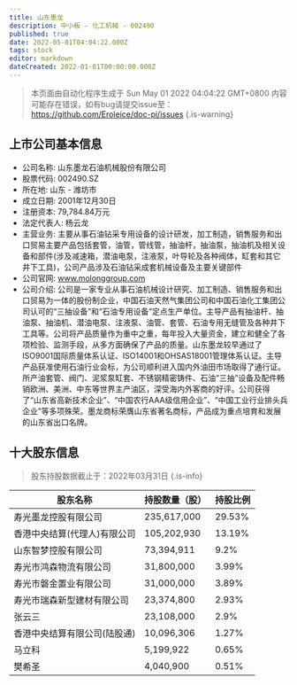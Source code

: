 ```yaml
---
title: 山东墨龙
description: 中小板 - 化工机械 - 002490
published: true
date: 2022-05-01T04:04:22.000Z
tags: stock
editor: markdown
dateCreated: 2022-01-01T00:00:00.000Z
---
```


> 本页面由自动化程序生成于 Sun May 01 2022 04:04:22 GMT+0800
> 内容可能存在错误，如有bug请提交issue至：https://github.com/Eroleice/doc-pi/issues
{.is-warning}

## 上市公司基本信息
- 公司名称: 山东墨龙石油机械股份有限公司
- 股票代码: 002490.SZ
- 所在地: 山东 - 潍坊市
- 成立日期: 2001年12月30日
- 注册资本: 79,784.84万元
- 法定代表人: 杨云龙
- 主营业务: 主要从事石油钻采专用设备的设计研发，加工制造，销售服务和出口贸易主要产品包括套管，油管，管线管，抽油杆，抽油泵，抽油机及相关设备和部件(涉及减速箱，潜油电泵，注液泵，叶导轮及各种阀体，缸套和其它井下工具)，公司产品涉及石油钻采成套机械设备及主要关键部件
- 公司官网: www.molonggroup.com
- 公司介绍: 公司是一家专业从事石油机械设计研究、加工制造、销售服务和出口贸易为一体的股份制企业，中国石油天然气集团公司和中国石油化工集团公司认可的“三抽设备”和“石油专用设备”定点生产单位。主导产品有抽油杆、抽油泵、抽油机、潜油电泵、注液泵、油管、套管、石油专用无缝管及各种井下工具等。公司将产品质量作为重中之重，每年投入大量资金，建立和健全了各项检验、监测手段，从多方面确保了产品的质量。山东墨龙较早通过了ISO9001国际质量体系认证、ISO14001和OHSAS18001管理体系认证。主导产品获准使用石油行业会标，为公司顺利进入国内外油田市场取得了通行证。所产油套管、阀门、泥浆泵缸套、不锈钢精密铸件、石油“三抽”设备及配件畅销欧洲、美洲、中东等世界主产油区，深受海内外客商的好评。公司获得了“山东省高新技术企业”、“中国农行AAA级信用企业”、“中国工业行业排头兵企业”等多项殊荣。墨龙商标荣膺山东省著名商标，产品成为重点培育和发展的山东省出口名牌。


## 十大股东信息
> 股东持股数据截止于：2022年03月31日
{.is-info}

| 股东名称 | 持股数量（股） | 持股比例 |
| --- | --- | --- |
| 寿光墨龙控股有限公司 | 235,617,000 | 29.53% |
| 香港中央结算(代理人)有限公司 | 105,202,930 | 13.19% |
| 山东智梦控股有限公司 | 73,394,911 | 9.2% |
| 寿光市鸿森物流有限公司 | 31,800,000 | 3.99% |
| 寿光市磐金置业有限公司 | 31,000,000 | 3.89% |
| 寿光市瑞森新型建材有限公司 | 23,374,800 | 2.93% |
| 张云三 | 23,108,000 | 2.9% |
| 香港中央结算有限公司(陆股通) | 10,096,306 | 1.27% |
| 马立科 | 5,199,922 | 0.65% |
| 樊希圣 | 4,040,900 | 0.51% |




